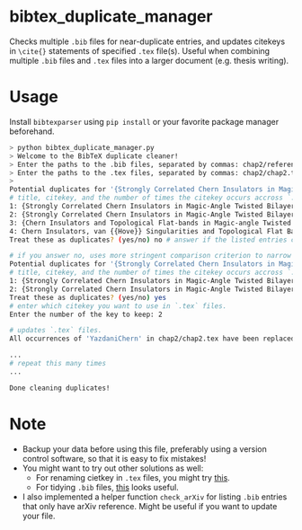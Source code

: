 # bibtex_duplicate_manager

Checks multiple `.bib` files for near-duplicate entries, and updates citekeys in `\cite{}` statements of specified `.tex` file(s).
Useful when combining multiple `.bib` files and `.tex` files into a larger document (e.g. thesis writing).

# Usage

Install `bibtexparser` using `pip install` or your favorite package manager beforehand.

```bash
> python bibtex_duplicate_manager.py
> Welcome to the BibTeX duplicate cleaner!
> Enter the paths to the .bib files, separated by commas: chap2/references.bib,chap3/references.bib,chap4/references.bib # comma separated list of reference .bib files
> Enter the paths to the .tex files, separated by commas: chap2/chap2.tex,chap2/supp.tex,chap3/chap3.tex,chap3/supp.tex,chap4/chap4.tex,chap4/supp.tex # comma separated list of reference .tex files
>
Potential duplicates for '{Strongly Correlated Chern Insulators in Magic-Angle Twisted Bilayer Graphene}':
# title, citekey, and the number of times the citekey occurs accross `.tex` files.
1: {Strongly Correlated Chern Insulators in Magic-Angle Twisted Bilayer Graphene} (key: YazdaniChern) (occur: 1)
2: {Strongly Correlated Chern Insulators in Magic-Angle Twisted Bilayer Graphene} (key: Yazdani2022) (occur: 1)
3: {Chern Insulators and Topological Flat-bands in Magic-angle Twisted Bilayer Graphene} (key: AndreiChern) (occur: 0)
4: Chern Insulators, van {{Hove}} Singularities and Topological Flat Bands in Magic-Angle Twisted Bilayer Graphene (key: wu2021Chern) (occur: 2)
Treat these as duplicates? (yes/no) no # answer if the listed entries correspond to the same file

# if you answer no, uses more stringent comparison criterion to narrow down possible duplicate entries.
Potential duplicates for '{Strongly Correlated Chern Insulators in Magic-Angle Twisted Bilayer Graphene}':
# title, citekey, and the number of times the citekey occurs accross `.tex` files.
1: {Strongly Correlated Chern Insulators in Magic-Angle Twisted Bilayer Graphene} (key: YazdaniChern) (occur: 1)
2: {Strongly Correlated Chern Insulators in Magic-Angle Twisted Bilayer Graphene} (key: Yazdani2022) (occur: 1)
Treat these as duplicates? (yes/no) yes
# enter which citekey you want to use in `.tex` files.
Enter the number of the key to keep: 2

# updates `.tex` files.
All occurrences of 'YazdaniChern' in chap2/chap2.tex have been replaced with 'Yazdani2022'.

...
# repeat this many times
...

Done cleaning duplicates!
```

# Note
- Backup your data before using this file, preferably using a version control software, so that it is easy to fix mistakes!
- You might want to try out other solutions as well:
  - For renaming cietkey in `.tex` files, you might try [this](https://github.com/dmpalyvos/bibtex-rename).
  - For tidying `.bib` files, [this](https://github.com/FlamingTempura/bibtex-tidy) looks useful.
- I also implemented a helper function `check_arXiv` for listing `.bib` entries that only have arXiv reference. Might be useful if you want to update your file.
